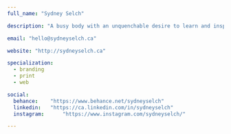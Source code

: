 ```yaml
---
full_name: "Sydney Selch"

description: "A busy body with an unquenchable desire to learn and inspire through design. I love vibrant pops of colour balanced with simplistic design."

email: "hello@sydneyselch.ca"

website: "http://sydneyselch.ca"

specialization:
  - branding
  - print
  - web

social:
  behance:    "https://www.behance.net/sydneyselch"
  linkedin:   "https://ca.linkedin.com/in/sydneyselch"
  instagram:      "https://www.instagram.com/sydneyselch/"

---
```

